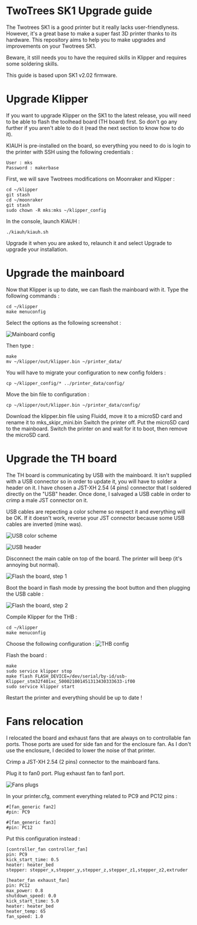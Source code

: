 # TwoTrees SK1 Upgrade guide
The Twotrees SK1 is a good printer but it really lacks user-friendlyness. However, it's a great base to make a super fast 3D printer thanks to its hardware.
This repository aims to help you to make upgrades and improvements on your Twotrees SK1.

Beware, it still needs you to have the required skills in Klipper and requires some soldering skills.

This guide is based upon SK1 v2.02 firmware.

# Upgrade Klipper
If you want to upgrade Klipper on the SK1 to the latest release, you will need to be able to flash the toolhead board (TH board) first.
So don't go any further if you aren't able to do it (read the next section to know how to do it).

KIAUH is pre-installed on the board, so everything you need to do is login to the printer with SSH using the following credentials :
```
User : mks
Password : makerbase
```

First, we will save Twotrees modifications on Moonraker and Klipper :
```
cd ~/klipper
git stash
cd ~/moonraker
git stash
sudo chown -R mks:mks ~/klipper_config
```

In the console, launch KIAUH :
```
./kiauh/kiauh.sh
```

Upgrade it when you are asked to, relaunch it and select Upgrade to upgrade your installation.

# Upgrade the mainboard
Now that Klipper is up to date, we can flash the mainboard with it.
Type the following commands :

```
cd ~/klipper
make menuconfig
```

Select the options as the following screenshot :

![Mainboard config](https://github.com/tomsbasement/twotrees-sk1/blob/main/images/mb-klipper-config.png?raw=true)

Then type :
```
make
mv ~/klipper/out/klipper.bin ~/printer_data/
```

You will have to migrate your configuration to new config folders :

```
cp ~/klipper_config/* ../printer_data/config/
```

Move the bin file to configuration :

```
cp ~/klipper/out/klipper.bin ~/printer_data/config/
```

Download the klipper.bin file using Fluidd, move it to a microSD card and rename it to mks_skipr_mini.bin
Switch the printer off.
Put the microSD card to the mainboard.
Switch the printer on and wait for it to boot, then remove the microSD card.

# Upgrade the TH board
The TH board is communicating by USB with the mainboard. It isn't supplied with a USB connector so in order to update it, you will have to solder a header on it.
I have chosen a JST-XH 2.54 (4 pins) connector that I soldered directly on the "USB" header.
Once done, I salvaged a USB cable in order to crimp a male JST connector on it.

USB cables are repecting a color scheme so respect it and everything will be OK. If it doesn't work, reverse your JST connector because some USB cables are inverted (mine was).

![USB color scheme](https://github.com/tomsbasement/twotrees-sk1/blob/main/images/usb-color-scheme.jpg?raw=true)

![USB header](https://github.com/tomsbasement/twotrees-sk1/blob/main/images/usb-header.jpg?raw=true)

Disconnect the main cable on top of the board. The printer will beep (it's annoying but normal).

![Flash the board, step 1](https://github.com/tomsbasement/twotrees-sk1/blob/main/images/flash-step-1.jpg?raw=true)

Boot the board in flash mode by pressing the boot button and then plugging the USB cable :

![Flash the board, step 2](https://github.com/tomsbasement/twotrees-sk1/blob/main/images/flash-step-2.jpg?raw=true)

Compile Klipper for the THB :
```
cd ~/klipper
make menuconfig
```

Choose the following configuration :
![THB config](https://github.com/tomsbasement/twotrees-sk1/blob/main/images/thb-klipper-config.png?raw=true)

Flash the board :
```
make
sudo service klipper stop
make flash FLASH_DEVICE=/dev/serial/by-id/usb-Klipper_stm32f401xc_500021001451313430333633-if00
sudo service klipper start
```

Restart the printer and everything should be up to date !

# Fans relocation
I relocated the board and exhaust fans that are always on to controllable fan ports.
Those ports are used for side fan and for the enclosure fan.
As I don't use the enclosure, I decided to lower the noise of that printer.

Crimp a JST-XH 2.54 (2 pins) connector to the mainboard fans.

Plug it to fan0 port.
Plug exhaust fan to fan1 port.

![Fans plugs](https://github.com/tomsbasement/twotrees-sk1/blob/main/images/fans-relocation.jpg?raw=true)

In your printer.cfg, comment everything related to PC9 and PC12 pins :

```
#[fan_generic fan2]
#pin: PC9

#[fan_generic fan3]
#pin: PC12
```

Put this configuration instead :

```
[controller_fan controller_fan]
pin: PC9
kick_start_time: 0.5
heater: heater_bed
stepper: stepper_x,stepper_y,stepper_z,stepper_z1,stepper_z2,extruder

[heater_fan exhaust_fan]
pin: PC12
max_power: 0.8
shutdown_speed: 0.0
kick_start_time: 5.0
heater: heater_bed
heater_temp: 65
fan_speed: 1.0
```